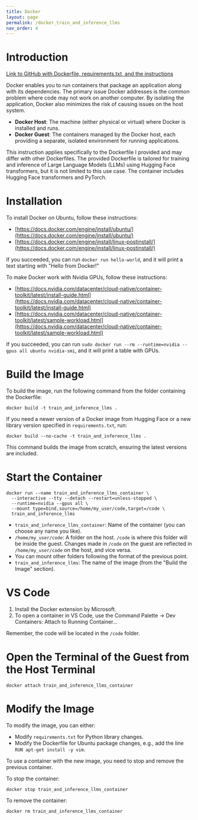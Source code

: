 ```yaml
---
title: Docker
layout: page
permalink: /docker_train_and_inference_llms
nav_order: 4
---
```


# Introduction

[Link to GitHub with Dockerfile, requirements.txt, and the instructions](https://github.com/shlyapin/docker_train_and_inference_llms)

Docker enables you to run containers that package an application along with its dependencies. The primary issue Docker addresses is the common problem where code may not work on another computer. By isolating the application, Docker also minimizes the risk of causing issues on the host system.

- **Docker Host**: The machine (either physical or virtual) where Docker is installed and runs.
- **Docker Guest**: The containers managed by the Docker host, each providing a separate, isolated environment for running applications.

This instruction applies specifically to the Dockerfile I provided and may differ with other Dockerfiles. The provided Dockerfile is tailored for training and inference of Large Language Models (LLMs) using Hugging Face transformers, but it is not limited to this use case. The container includes Hugging Face transformers and PyTorch.

# Installation

To install Docker on Ubuntu, follow these instructions:
- [https://docs.docker.com/engine/install/ubuntu/](https://docs.docker.com/engine/install/ubuntu/)
- [https://docs.docker.com/engine/install/linux-postinstall/](https://docs.docker.com/engine/install/linux-postinstall/)

If you succeeded, you can run `docker run hello-world`, and it will print a text starting with "Hello from Docker!"

To make Docker work with Nvidia GPUs, follow these instructions:
- [https://docs.nvidia.com/datacenter/cloud-native/container-toolkit/latest/install-guide.html](https://docs.nvidia.com/datacenter/cloud-native/container-toolkit/latest/install-guide.html)
- [https://docs.nvidia.com/datacenter/cloud-native/container-toolkit/latest/sample-workload.html](https://docs.nvidia.com/datacenter/cloud-native/container-toolkit/latest/sample-workload.html)

If you succeeded, you can run `sudo docker run --rm --runtime=nvidia --gpus all ubuntu nvidia-smi`, and it will print a table with GPUs.

# Build the Image

To build the image, run the following command from the folder containing the Dockerfile:

```
docker build -t train_and_inference_llms .
```

If you need a newer version of a Docker image from Hugging Face or a new library version specified in `requirements.txt`, run:

```
docker build --no-cache -t train_and_inference_llms .
```

This command builds the image from scratch, ensuring the latest versions are included.

# Start the Container

```
docker run --name train_and_inference_llms_container \
  --interactive --tty --detach --restart=unless-stopped \
  --runtime=nvidia --gpus all \
  --mount type=bind,source=/home/my_user/code,target=/code \
  train_and_inference_llms
```

- `train_and_inference_llms_container`: Name of the container (you can choose any name you like).
- `/home/my_user/code`: A folder on the host. `/code` is where this folder will be inside the guest. Changes made in `/code` on the guest are reflected in `/home/my_user/code` on the host, and vice versa.
- You can mount other folders following the format of the previous point.
- `train_and_inference_llms`: The name of the image (from the "Build the Image" section).

# VS Code

1. Install the Docker extension by Microsoft.
2. To open a container in VS Code, use the Command Palette -> Dev Containers: Attach to Running Container...

Remember, the code will be located in the `/code` folder.

# Open the Terminal of the Guest from the Host Terminal

```
docker attach train_and_inference_llms_container
```

# Modify the Image

To modify the image, you can either:
- Modify `requirements.txt` for Python library changes.
- Modify the Dockerfile for Ubuntu package changes, e.g., add the line `RUN apt-get install -y vim`.

To use a container with the new image, you need to stop and remove the previous container.

To stop the container:

```
docker stop train_and_inference_llms_container
```

To remove the container:

```
docker rm train_and_inference_llms_container
```
